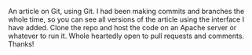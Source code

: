 An article on Git, using Git. I had been making commits and branches the whole time, so you can see all versions of the article using the interface I have added. 
Clone the repo and host the code on an Apache server or whatever to run it.
Whole heartedly open to pull requests and comments. Thanks!
